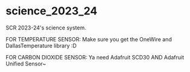 # science_2023_24
SCR 2023-24's science system.

FOR TEMPERATURE SENSOR:
Make sure you get the OneWire and DallasTemperature library :D

FOR CARBON DIOXIDE SENSOR: 
Ya need Adafruit SCD30
AND Adafruit Unified Sensor~

